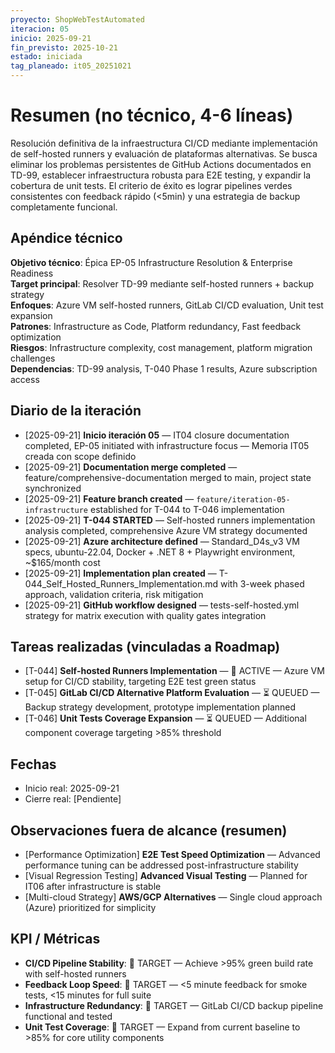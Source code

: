 ```yaml
---
proyecto: ShopWebTestAutomated
iteracion: 05
inicio: 2025-09-21
fin_previsto: 2025-10-21
estado: iniciada
tag_planeado: it05_20251021
---
```


# Resumen (no técnico, 4-6 líneas)

Resolución definitiva de la infraestructura CI/CD mediante implementación de self-hosted runners y evaluación de plataformas alternativas. Se busca eliminar los problemas persistentes de GitHub Actions documentados en TD-99, establecer infraestructura robusta para E2E testing, y expandir la cobertura de unit tests. El criterio de éxito es lograr pipelines verdes consistentes con feedback rápido (<5min) y una estrategia de backup completamente funcional.

## Apéndice técnico

**Objetivo técnico**: Épica EP-05 Infrastructure Resolution & Enterprise Readiness  
**Target principal**: Resolver TD-99 mediante self-hosted runners + backup strategy  
**Enfoques**: Azure VM self-hosted runners, GitLab CI/CD evaluation, Unit test expansion  
**Patrones**: Infrastructure as Code, Platform redundancy, Fast feedback optimization  
**Riesgos**: Infrastructure complexity, cost management, platform migration challenges  
**Dependencias**: TD-99 analysis, T-040 Phase 1 results, Azure subscription access

## Diario de la iteración

- [2025-09-21] **Inicio iteración 05** — IT04 closure documentation completed, EP-05 initiated with infrastructure focus — Memoria IT05 creada con scope definido
- [2025-09-21] **Documentation merge completed** — feature/comprehensive-documentation merged to main, project state synchronized
- [2025-09-21] **Feature branch created** — `feature/iteration-05-infrastructure` established for T-044 to T-046 implementation
- [2025-09-21] **T-044 STARTED** — Self-hosted runners implementation analysis completed, comprehensive Azure VM strategy documented
- [2025-09-21] **Azure architecture defined** — Standard_D4s_v3 VM specs, ubuntu-22.04, Docker + .NET 8 + Playwright environment, ~$165/month cost
- [2025-09-21] **Implementation plan created** — T-044_Self_Hosted_Runners_Implementation.md with 3-week phased approach, validation criteria, risk mitigation
- [2025-09-21] **GitHub workflow designed** — tests-self-hosted.yml strategy for matrix execution with quality gates integration

## Tareas realizadas (vinculadas a Roadmap)

- [T-044] **Self-hosted Runners Implementation** — 🔄 ACTIVE — Azure VM setup for CI/CD stability, targeting E2E test green status
- [T-045] **GitLab CI/CD Alternative Platform Evaluation** — ⏳ QUEUED — Backup strategy development, prototype implementation planned
- [T-046] **Unit Tests Coverage Expansion** — ⏳ QUEUED — Additional component coverage targeting >85% threshold

## Fechas

- Inicio real: 2025-09-21
- Cierre real: [Pendiente]

## Observaciones fuera de alcance (resumen)

- [Performance Optimization] **E2E Test Speed Optimization** — Advanced performance tuning can be addressed post-infrastructure stability
- [Visual Regression Testing] **Advanced Visual Testing** — Planned for IT06 after infrastructure is stable
- [Multi-cloud Strategy] **AWS/GCP Alternatives** — Single cloud approach (Azure) prioritized for simplicity

## KPI / Métricas

- **CI/CD Pipeline Stability**: 🎯 TARGET — Achieve >95% green build rate with self-hosted runners
- **Feedback Loop Speed**: 🎯 TARGET — <5 minute feedback for smoke tests, <15 minutes for full suite
- **Infrastructure Redundancy**: 🎯 TARGET — GitLab CI/CD backup pipeline functional and tested
- **Unit Test Coverage**: 🎯 TARGET — Expand from current baseline to >85% for core utility components